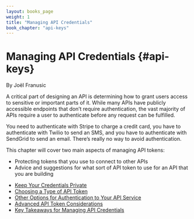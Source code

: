 ```yaml
---
layout: books_page
weight: 1
title: "Managing API Credentials"
book_chapter: "api-keys"
---
```

# Managing API Credentials {#api-keys}

<div class="chapter-author">By Joël Franusic</div>

A critical part of designing an API is determining how to grant users access to sensitive or important parts of it. While many APIs have publicly accessible endpoints that don’t require authentication, the vast majority of APIs require a user to authenticate before any request can be fulfilled.

You need to authenticate with Stripe to charge a credit card, you have to authenticate with Twilio to send an SMS, and you have to authenticate with SendGrid to send an email. There’s really no way to avoid authentication.

This chapter will cover two main aspects of managing API tokens:

* Protecting tokens that you use to connect to other APIs
* Advice and suggestions for what sort of API token to use for an API that you are building






<section class="chapter-subsection-list"><ul><li><a href="/books/api-security/api-keys/keep-keys-private">Keep Your Credentials Private</a></li><li><a href="/books/api-security/api-keys/choosing-a-type">Choosing a Type of API Token</a></li><li><a href="/books/api-security/api-keys/other-options">Other Options for Authentication to Your API Service</a></li><li><a href="/books/api-security/api-keys/advanced">Advanced API Token Considerations</a></li><li><a href="/books/api-security/api-keys/takeaways">Key Takeaways for Managing API Credentials</a></li></ul></section>